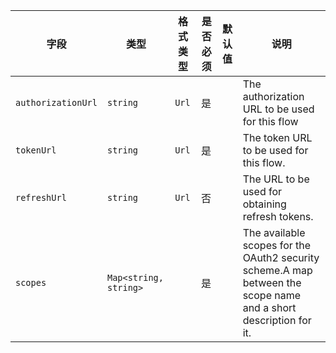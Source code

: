 | 字段 | 类型 | 格式类型 | 是否必须 | 默认值 | 说明 |
|---|---|---|---|---|---|
| `authorizationUrl` | `string` | `Url` | 是 |  | The authorization URL to be used for this flow |
| `tokenUrl` | `string` | `Url` | 是 |  | The token URL to be used for this flow. |
| `refreshUrl` | `string` | `Url` | 否 |  | The URL to be used for obtaining refresh tokens. |
| `scopes` | `Map<string, string>` |  | 是 |  | The available scopes for the OAuth2 security scheme.A map between the scope name and a short description for it. |
